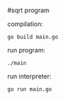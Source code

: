 #sqrt program

compilation:
```
go build main.go
```
run program:
```
./main
```
run interpreter:
```
go run main.go
```
